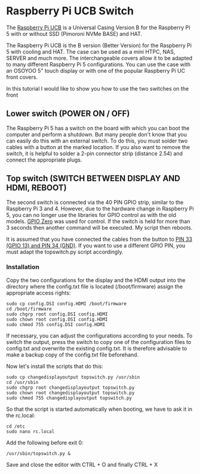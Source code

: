 # Raspberry Pi UCB Switch
The [Raspberry Pi UCB](https://www.thingiverse.com/thing:6618915/) is a Universal Casing Version B for the Raspberry Pi 5 with or without SSD (Pimoroni NVMe BASE) and HAT. 

The Raspberry Pi UCB is the B version (Better Version) for the Raspberry Pi 5 with cooling and HAT. The case can be used as a mini HTPC, NAS, SERVER and much more. The interchangeable covers allow it to be adapted to many different Raspberry Pi 5 configurations. You can use the case with an OSOYOO 5" touch display or with one of the popular Raspberry Pi UC front covers.

In this tutorial I would like to show you how to use the two switches on the front

## Lower switch (POWER ON / OFF)
The Raspberry Pi 5 has a switch on the board with which you can boot the computer and perform a shutdown. But many people don't know that you can easily do this with an external switch.
To do this, you must solder two cables with a button at the marked location. If you also want to remove the switch, it is helpful to solder a 2-pin connector strip (distance 2.54) and connect the appropriate plugs.

## Top switch (SWITCH BETWEEN DISPLAY AND HDMI, REBOOT)
The second switch is connected via the 40 PIN GPIO strip, similar to the Raspberry Pi 3 and 4. However, due to the hardware change in Raspberry Pi 5, you can no longer use the libraries for GPIO control as with the old models. [GPIO Zero](https://gpiozero.readthedocs.io/en/stable/installing.html) was used for control.
If the switch is held for more than 3 seconds then another command will be executed. My script then reboots.

It is assumed that you have connected the cables from the button to [PIN 33 (GPIO 13) and PIN 34 (GND)](https://www.raspberrypi.com/documentation/computers/raspberry-pi.html). If you want to use a different GPIO PIN, you must adapt the topswitch.py script accordingly.

### Installation
Copy the two configurations for the display and the HDMI output into the directory where the config.txt file is located (/boot/firmware) assign the appropriate access rights:
```
sudo cp config.DSI config.HDMI /boot/firmware
cd /boot/firmware
sudo chgrp root config.DSI config.HDMI
sudo chown root config.DSI config.HDMI
sudo chmod 755 config.DSI config.HDMI
```
If necessary, you can adjust the configurations according to your needs.
To switch the output, press the switch to copy one of the configuration files to config.txt and overwrite the existing config.txt. It is therefore advisable to make a backup copy of the config.txt file beforehand.

Now let's install the scripts that do this:
```
sudo cp changedisplayoutput topswitch.py /usr/sbin
cd /usr/sbin
sudo chgrp root changedisplayoutput topswitch.py
sudo chown root changedisplayoutput topswitch.py
sudo chmod 755 changedisplayoutput topswitch.py
```

So that the script is started automatically when booting, we have to ask it in the rc.local:
```
cd /etc
sudo nano rc.local
```
Add the following before exit 0:
```
/usr/sbin/topswitch.py &
```
Save and close the editor with CTRL + O and finally CTRL + X



